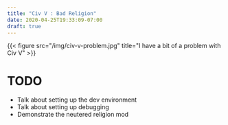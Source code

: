 ```yaml
---
title: "Civ V : Bad Religion"
date: 2020-04-25T19:33:09-07:00
draft: true
---
```


{{< figure src="/img/civ-v-problem.jpg" title="I have a bit of a problem with Civ V" >}}

# TODO

* Talk about setting up the dev environment
* Talk about setting up debugging
* Demonstrate the neutered religion mod
